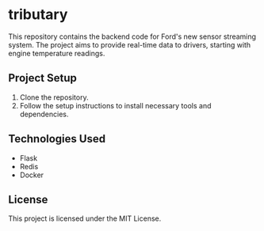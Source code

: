# tributary

This repository contains the backend code for Ford's new sensor streaming system. The project aims to provide real-time data to drivers, starting with engine temperature readings.

## Project Setup

1. Clone the repository.
2. Follow the setup instructions to install necessary tools and dependencies.

## Technologies Used

- Flask
- Redis
- Docker

## License

This project is licensed under the MIT License.
